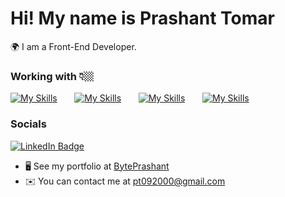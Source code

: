 Hi! My name is Prashant Tomar
========================================================================================================================================

🌍 I am a Front-End Developer.
<br/>

### Working with 👇🏼

[![My Skills](https://skillicons.dev/icons?i=js,ts)](https://skillicons.dev) &nbsp;&nbsp;&nbsp;&nbsp;&nbsp; [![My Skills](https://skillicons.dev/icons?i=react,next)](https://skillicons.dev) &nbsp;&nbsp;&nbsp;&nbsp;&nbsp; [![My Skills](https://skillicons.dev/icons?i=tailwind,mui)](https://skillicons.dev) &nbsp;&nbsp;&nbsp;&nbsp;&nbsp; [![My Skills](https://skillicons.dev/icons?i=nodejs,express)](https://skillicons.dev) &nbsp;&nbsp;&nbsp;&nbsp;&nbsp; 
<br/>

### Socials

<div id="badges">
  <a href="https://www.linkedin.com/in/prashant-tomar-504355200/">
    <img src="https://img.shields.io/badge/LinkedIn-blue?style=for-the-badge&logo=linkedin&logoColor=white" alt="LinkedIn Badge"/>
  </a>
</div>

* 🖥️  See my portfolio at [BytePrashant](http://prashant-portfolio-umber.vercel.app/)
* ✉️  You can contact me at [pt092000@gmail.com](mailto:pt092000@gmail.com)

